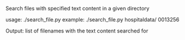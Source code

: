 Search files with specified text content in a given directory

usage: ./search_file.py <filepath> <text to search>
example:  ./search_file.py hospitaldata/ 0013256

Output: list of filenames with the text content searched for
